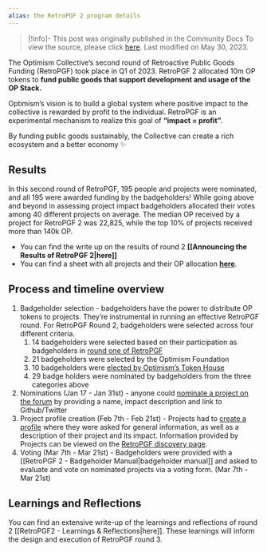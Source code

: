 ```yaml
---
alias: the RetroPGF 2 program details
---
```

> [!info]- This post was originally published in the Community Docs
> To view the source, please click [here](https://community.optimism.io/docs/governance/retropgf-2/). Last modified on May 30, 2023.

<span class="notvisible"></span>
The Optimism Collective’s second round of Retroactive Public Goods Funding (RetroPGF) took place in Q1 of 2023. RetroPGF 2 allocated 10m OP tokens to **fund public goods that support development and usage of the OP Stack.**

Optimism’s vision is to build a global system where positive impact to the collective is rewarded by profit to the individual. RetroPGF is an experimental mechanism to realize this goal of **“impact = profit”**.

By funding public goods sustainably, the Collective can create a rich ecosystem and a better economy ✨

## Results

In this second round of RetroPGF, 195 people and projects were nominated, and all 195 were awarded funding by the badgeholders! While going above and beyond in assessing project impact badgeholders allocated their votes among 40 different projects on average. The median OP received by a project for RetroPGF 2 was 22,825, while the top 10% of projects received more than 140k OP.

- You can find the write up on the results of round 2 **[[Announcing the Results of RetroPGF 2|here]]**
- You can find a sheet with all projects and their OP allocation [**here**](https://docs.google.com/spreadsheets/d/13QTVuv4HTTDBctRxuqngECUMc70QP4usbmcFT8XT-GI/edit?usp=sharing).

## Process and timeline overview

1. Badgeholder selection - badgeholders have the power to distribute OP tokens to projects. They’re instrumental in running an effective RetroPGF round. For RetroPGF Round 2, badgeholders were selected across four different criteria.
    1. 14 badgeholders were selected based on their participation as badgeholders in [round one of RetroPGF](https://vitalik.ca/general/2021/11/16/retro1.html)
    2. 21 badgeholders were selected by the Optimism Foundation
    3. 10 badgeholders were [elected by Optimism’s Token House](https://snapshot.org/#/opcollective.eth/proposal/0x22d4c3ab56832de58c1774d1a0aeb61ba6dde8b16c0f8382f85d8935f3ee1f11)
    4. 29 badge holders were nominated by badgeholders from the three categories above
2. Nominations (Jan 17 - Jan 31st) - anyone could [nominate a project on the forum](https://gov.optimism.io/t/nominations-for-retropgf2/4636) by providing a name, impact description and link to Github/Twitter
3. Project profile creation (Feb 7th - Feb 21st) - Projects had to [create a profile](https://app.optimism.io/retropgf-manager) where they were asked for general information, as well as a description of their project and its impact. Information provided by Projects can be viewed on the [RetroPGF discovery page](https://app.optimism.io/retropgf-discovery).
4. Voting (Mar 7th - Mar 21st) - Badgeholders were provided with a [[RetroPGF 2 - Badgeholder Manual|badgeholder manual]] and asked to evaluate and vote on nominated projects via a voting form. (Mar 7th - Mar 21st)

## Learnings and Reflections

You can find an extensive write-up of the learnings and reflections of round 2 [[RetroPGF2 - Learnings & Reflections|here]]. These learnings will inform the design and execution of RetroPGF round 3.